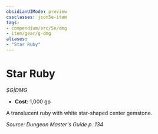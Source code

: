 ```yaml
---
obsidianUIMode: preview
cssclasses: json5e-item
tags:
- compendium/src/5e/dmg
- item/gear/g-dmg
aliases: 
- "Star Ruby"
---
```

# Star Ruby
*$G|DMG*  

- **Cost**: 1,000 gp

A translucent ruby with white star-shaped center gemstone.

*Source: Dungeon Master's Guide p. 134*